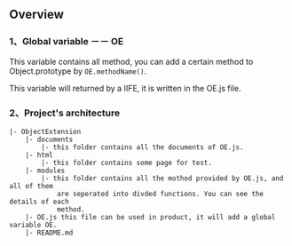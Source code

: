 ## Overview

### 1、Global variable －－ OE

This variable contains all method, you can add a certain method to Object.prototype by ```OE.methodName()```.

This variable will returned by a IIFE, it is written in the OE.js file.

### 2、Project's architecture

```architecture
|- ObjectExtension
	|- documents
		|- this folder contains all the documents of OE.js.
	|- html
		|- this folder contains some page for test.
	|- modules
		|- this folder contains all the mothod provided by OE.js, and all of them
			are seperated into divded functions. You can see the details of each
			method.
	|- OE.js this file can be used in product, it will add a global variable OE.
	|- README.md
